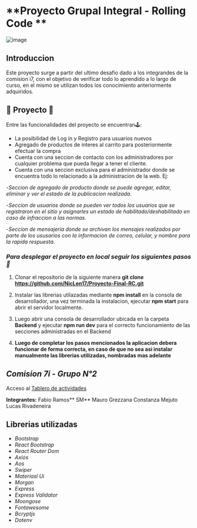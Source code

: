 # **Proyecto Grupal Integral - Rolling Code **
![image](https://user-images.githubusercontent.com/78326860/123147185-21c75980-d435-11eb-9b97-66954b112f56.png)

## Introduccion

Este proyecto surge a partir del ultimo desafio dado a los integrandes de la comision i7, con el objetivo de verificar todo lo aprendido a lo largo de curso, en el mismo se utilizan todos los conocimiento anteriormente adquiridos.

##  📱 Proyecto 📱    
Entre las funcionalidades del proyecto se encuentran🕹:
- La posibilidad de Log in y Registro para usuarios nuevos 
- Agregado de productos de interes al carrito para posteriormente efectuar la compra
- Cuenta con una seccion de contacto con los administradores por cualquier problema que pueda llegar a tener el cliente.
- Cuenta con una seccion exclusiva para el administrador donde se encuentra todo lo relacionado a la administracion de la web. Ej:

-*Seccion de agregado de producto donde se puede agregar, editar, eliminar y ver el estado de la publicacion realizada*.

-*Seccion de usuarios donde se pueden ver todos los usuarios que se registraron en el sitio y asignarles un estado de habilitado/deshabilitado en caso de infraccion a las normas*.

-*Seccion de mensajeria donde se archivan los mensajes realizados por parte de los ususarios con la informacion de correo, celular, y nombre para la rapida respuesta*.

### *Para desplegar el proyecto en local seguir los siguientes pasos 🦾*

1.  Clonar el repositorio de la siguiente manera **git clone** **https://github.com/NicLen17/Proyecto-Final-RC.git**

2.  Instalar las librerias utilazadas mediante **npm install** en la consola de desarrollador, una vez terminada la instalacion, ejecutar **npm start** para abrir el servidor localmente.

3. Luego abrir una consola de desarrollador ubicada en la carpeta **Backend** y ejecutar **npm run dev** para el correcto funcionamiento de las secciones administradas en el Backend

4. **Luego de completar los pasos mencionados la aplicacion debera funcionar de forma correcta, en caso de que no sea asi instalar manualmente las librerias utilizadas, nombradas mas adelante**

## *Comision 7i - Grupo N°2*
Acceso al [Tablero de actividades](https://trello.com/b/mRCbL92M/proyecto-integrado-final-rc "Tablero de actividades")

**Integrantes:**
Fabio Ramos** SM**
Mauro Grezzana 
Constanza Mejuto 
Lucas Rivadeneira 

## Librerias utilizadas
- *Bootstrap*
- *React Bootstrap*
- *React Router Dom*
- *Axios*
- *Aos*
- *Swiper*
- *Materiasl Ui*
- *Morgan*
- *Express*
- *Express Validator*
- *Moongose*
- *Fontawesome*
- *Bcryptjs*
- *Dotenv*


